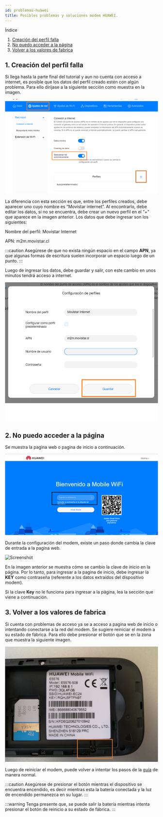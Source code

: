 ```yaml
---
id: problemas-huawei
title: Posibles problemas y soluciones modem HUAWEI.
---
```



Índice

1. [Creación del perfil falla](#1-creación-del-perfil-falla)
2. [No puedo acceder a la página](#2-no-puedo-acceder-a-la-página)
3. [Volver a los valores de fabrica](#3-volver-a-los-valores-de-fabrica)

## 1. Creación del perfil falla

Si llega hasta la parte final del tutorial y aun no cuenta con acceso a internet, es posible que los datos del perfil creado estén con algún problema. Para ello diríjase a la siguiente sección como muestra en la imagen.

![Screenshot](./img/modem-huawei/ajustesRed.png)

La diferencia con esta sección es que, entre los perfiles creados, debe aparecer uno cuyo nombre es “Movistar internet”. Al encontrarlo, debe editar los datos, si no se encuentra, debe crear un nuevo perfil en el “+” que aparece en la imagen anterior. Los datos que debe ingresar son los siguientes:

Nombre del perfil: Movistar Internet

APN: m2m.movistar.cl

:::caution
Asegúrese de que no exista ningún espacio en el campo **APN**, ya que algunas formas de escritura suelen incorporar un espacio luego de un punto.
:::


Luego de ingresar los datos, debe guardar y salir, con este cambio en unos minutos tendrá acceso a internet.

![Screenshot](./img/modem-huawei/datosPerfil.png)



## 2. No puedo acceder a la página

Se muestra la pagina web o pagina de inicio a continuación.

![Screenshot](./img/modem-huawei/portada.png)

Durante la configuración del modem, existe un paso donde cambia la clave de entrada a la pagina web.

![Screenshot](./img/modem-huawei/configuracion-contraseña.png)

En la imagen anterior se muestra cómo se cambio la clave de inicio en la página. Por lo tanto, para ingresar a la pagina de inicio, debe ingresar la **KEY** como contraseña (referente a los datos extraídos del dispositivo modem).

Si la clave **Key** no le funciona para ingresar a la página, lea la sección que viene a continuación.

## 3. Volver a los valores de fabrica

Si cuenta con problemas de acceso ya se a acceso a pagina web de inicio o intentando conectarse a la red del modem. Se sugiere reiniciar el modem a su estado de fábrica. Para ello debe presionar el botón que se en la zona que muestra la siguiente imagen.

![Screenshot](./img/modem-huawei/reset.jpeg)

Luego de reiniciar el modem, puede volver a intentar los pasos de la [guía] de manera normal.

[guía]: ./configurar-modem.md

:::caution Asegúrese de presionar el botón mientras el dispositivo se encuentra encendido, es decir mientras esta la batería conectada y la luz de encendido permanezca en su lugar.
:::

:::warning
Tenga presente que, se puede salir la batería mientras intenta presionar el botón de reinicio a su estado de fábrica.
:::
